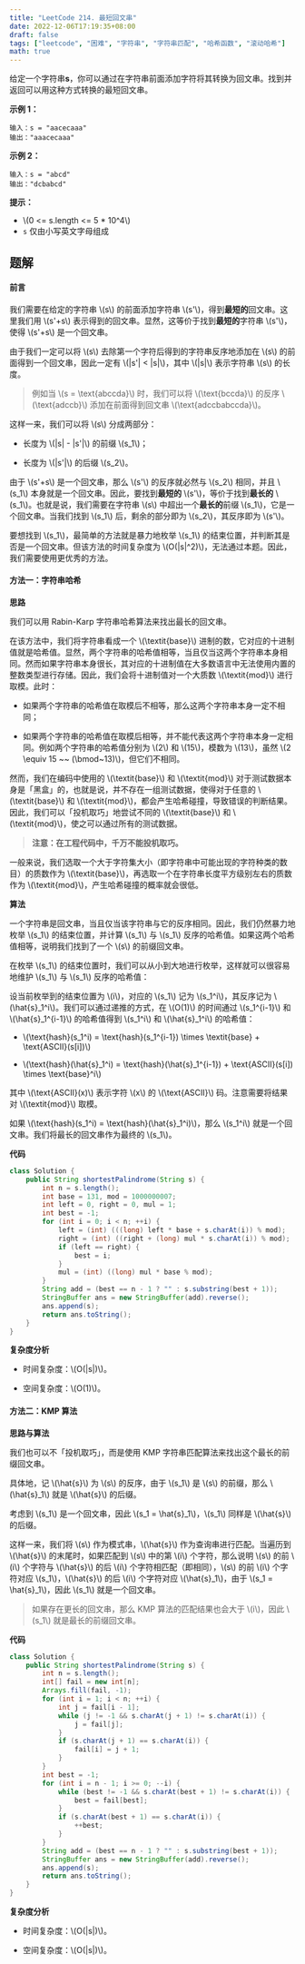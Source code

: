 ```yaml
---
title: "LeetCode 214. 最短回文串"
date: 2022-12-06T17:19:35+08:00
draft: false
tags: ["leetcode", "困难", "字符串", "字符串匹配", "哈希函数", "滚动哈希"]
math: true
---
```


给定一个字符串**s**，你可以通过在字符串前面添加字符将其转换为回文串。找到并返回可以用这种方式转换的最短回文串。

<!--more-->

**示例 1：**

    输入：s = "aacecaaa"
    输出："aaacecaaa"

**示例 2：**

    输入：s = "abcd"
    输出："dcbabcd"

**提示：**

- \\(0 <= s.length <= 5 \* 10^4\\)
- `s` 仅由小写英文字母组成

## 题解

#### 前言

我们需要在给定的字符串 \\(s\\) 的前面添加字符串 \\(s'\\)，得到**最短的**回文串。这里我们用 \\(s'+s\\) 表示得到的回文串。显然，这等价于找到**最短的**字符串 \\(s'\\)，使得 \\(s'+s\\) 是一个回文串。

由于我们一定可以将 \\(s\\) 去除第一个字符后得到的字符串反序地添加在 \\(s\\) 的前面得到一个回文串，因此一定有 \\(|s'| < |s|\\)，其中 \\(|s|\\) 表示字符串 \\(s\\) 的长度。

> 例如当 \\(s = \text{abccda}\\) 时，我们可以将 \\(\text{bccda}\\) 的反序 \\(\text{adccb}\\) 添加在前面得到回文串 \\(\text{adccbabccda}\\)。

这样一来，我们可以将 \\(s\\) 分成两部分：

- 长度为 \\(|s| - |s'|\\) 的前缀 \\(s_1\\)；

- 长度为 \\(|s'|\\) 的后缀 \\(s_2\\)。

由于 \\(s'+s\\) 是一个回文串，那么 \\(s'\\) 的反序就必然与 \\(s_2\\) 相同，并且 \\(s_1\\) 本身就是一个回文串。因此，要找到**最短的** \\(s'\\)，等价于找到**最长的** \\(s_1\\)。也就是说，我们需要在字符串 \\(s\\) 中超出一个**最长的**前缀 \\(s_1\\)，它是一个回文串。当我们找到 \\(s_1\\) 后，剩余的部分即为 \\(s_2\\)，其反序即为 \\(s'\\)。

要想找到 \\(s_1\\)，最简单的方法就是暴力地枚举 \\(s_1\\) 的结束位置，并判断其是否是一个回文串。但该方法的时间复杂度为 \\(O(|s|^2)\\)，无法通过本题。因此，我们需要使用更优秀的方法。

#### 方法一：字符串哈希

**思路**

我们可以用 Rabin-Karp 字符串哈希算法来找出最长的回文串。

在该方法中，我们将字符串看成一个 \\(\textit{base}\\) 进制的数，它对应的十进制值就是哈希值。显然，两个字符串的哈希值相等，当且仅当这两个字符串本身相同。然而如果字符串本身很长，其对应的十进制值在大多数语言中无法使用内置的整数类型进行存储。因此，我们会将十进制值对一个大质数 \\(\textit{mod}\\) 进行取模。此时：

- 如果两个字符串的哈希值在取模后不相等，那么这两个字符串本身一定不相同；

- 如果两个字符串的哈希值在取模后相等，并不能代表这两个字符串本身一定相同。例如两个字符串的哈希值分别为 \\(2\\) 和 \\(15\\)，模数为 \\(13\\)，虽然 \\(2 \equiv 15 ~~ (\bmod~13)\\)，但它们不相同。

然而，我们在编码中使用的 \\(\textit{base}\\) 和 \\(\textit{mod}\\) 对于测试数据本身是「黑盒」的，也就是说，并不存在一组测试数据，使得对于任意的 \\(\textit{base}\\) 和 \\(\textit{mod}\\)，都会产生哈希碰撞，导致错误的判断结果。因此，我们可以「投机取巧」地尝试不同的 \\(\textit{base}\\) 和 \\(\textit{mod}\\)，使之可以通过所有的测试数据。

> **注意：在工程代码中，千万不能投机取巧。**

一般来说，我们选取一个大于字符集大小（即字符串中可能出现的字符种类的数目）的质数作为 \\(\textit{base}\\)，再选取一个在字符串长度平方级别左右的质数作为 \\(\textit{mod}\\)，产生哈希碰撞的概率就会很低。

**算法**

一个字符串是回文串，当且仅当该字符串与它的反序相同。因此，我们仍然暴力地枚举 \\(s_1\\) 的结束位置，并计算 \\(s_1\\) 与 \\(s_1\\) 反序的哈希值。如果这两个哈希值相等，说明我们找到了一个 \\(s\\) 的前缀回文串。

在枚举 \\(s_1\\) 的结束位置时，我们可以从小到大地进行枚举，这样就可以很容易地维护 \\(s_1\\) 与 \\(s_1\\) 反序的哈希值：

设当前枚举到的结束位置为 \\(i\\)，对应的 \\(s_1\\) 记为 \\(s_1^i\\)，其反序记为 \\(\hat{s}\_1^i\\)。我们可以通过递推的方式，在 \\(O(1)\\) 的时间通过 \\(s_1^{i-1}\\) 和 \\(\hat{s}\_1^{i-1}\\) 的哈希值得到 \\(s_1^i\\) 和 \\(\hat{s}\_1^i\\) 的哈希值：

- \\(\text{hash}(s_1^i) = \text{hash}(s_1^{i-1}) \times \textit{base} + \text{ASCII}(s[i])\\)

- \\(\text{hash}(\hat{s}\_1^i) = \text{hash}(\hat{s}\_1^{i-1}) + \text{ASCII}(s[i]) \times \text{base}^i\\)

其中 \\(\text{ASCII}(x)\\) 表示字符 \\(x\\) 的 \\(\text{ASCII}\\) 码。注意需要将结果对 \\(\textit{mod}\\) 取模。

如果 \\(\text{hash}(s_1^i) = \text{hash}(\hat{s}\_1^i)\\)，那么 \\(s_1^i\\) 就是一个回文串。我们将最长的回文串作为最终的 \\(s_1\\)。

**代码**

```java
class Solution {
    public String shortestPalindrome(String s) {
        int n = s.length();
        int base = 131, mod = 1000000007;
        int left = 0, right = 0, mul = 1;
        int best = -1;
        for (int i = 0; i < n; ++i) {
            left = (int) (((long) left * base + s.charAt(i)) % mod);
            right = (int) ((right + (long) mul * s.charAt(i)) % mod);
            if (left == right) {
                best = i;
            }
            mul = (int) ((long) mul * base % mod);
        }
        String add = (best == n - 1 ? "" : s.substring(best + 1));
        StringBuffer ans = new StringBuffer(add).reverse();
        ans.append(s);
        return ans.toString();
    }
}
```

**复杂度分析**

- 时间复杂度：\\(O(|s|)\\)。

- 空间复杂度：\\(O(1)\\)。

#### 方法二：KMP 算法

**思路与算法**

我们也可以不「投机取巧」，而是使用 KMP 字符串匹配算法来找出这个最长的前缀回文串。

具体地，记 \\(\hat{s}\\) 为 \\(s\\) 的反序，由于 \\(s_1\\) 是 \\(s\\) 的前缀，那么 \\(\hat{s}\_1\\) 就是 \\(\hat{s}\\) 的后缀。

考虑到 \\(s_1\\) 是一个回文串，因此 \\(s_1 = \hat{s}\_1\\)，\\(s_1\\) 同样是 \\(\hat{s}\\) 的后缀。

这样一来，我们将 \\(s\\) 作为模式串，\\(\hat{s}\\) 作为查询串进行匹配。当遍历到 \\(\hat{s}\\) 的末尾时，如果匹配到 \\(s\\) 中的第 \\(i\\) 个字符，那么说明 \\(s\\) 的前 \\(i\\) 个字符与 \\(\hat{s}\\) 的后 \\(i\\) 个字符相匹配（即相同），\\(s\\) 的前 \\(i\\) 个字符对应 \\(s_1\\)，\\(\hat{s}\\) 的后 \\(i\\) 个字符对应 \\(\hat{s}\_1\\)，由于 \\(s_1 = \hat{s}\_1\\)，因此 \\(s_1\\) 就是一个回文串。

> 如果存在更长的回文串，那么 KMP 算法的匹配结果也会大于 \\(i\\)，因此 \\(s_1\\) 就是最长的前缀回文串。

**代码**

```java
class Solution {
    public String shortestPalindrome(String s) {
        int n = s.length();
        int[] fail = new int[n];
        Arrays.fill(fail, -1);
        for (int i = 1; i < n; ++i) {
            int j = fail[i - 1];
            while (j != -1 && s.charAt(j + 1) != s.charAt(i)) {
                j = fail[j];
            }
            if (s.charAt(j + 1) == s.charAt(i)) {
                fail[i] = j + 1;
            }
        }
        int best = -1;
        for (int i = n - 1; i >= 0; --i) {
            while (best != -1 && s.charAt(best + 1) != s.charAt(i)) {
                best = fail[best];
            }
            if (s.charAt(best + 1) == s.charAt(i)) {
                ++best;
            }
        }
        String add = (best == n - 1 ? "" : s.substring(best + 1));
        StringBuffer ans = new StringBuffer(add).reverse();
        ans.append(s);
        return ans.toString();
    }
}
```

**复杂度分析**

- 时间复杂度：\\(O(|s|)\\)。

- 空间复杂度：\\(O(|s|)\\)。
